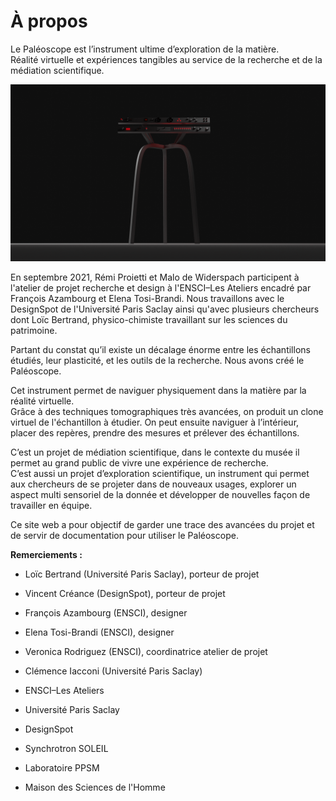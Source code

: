 # À propos

Le Paléoscope est l’instrument ultime d’exploration de la matière.  
Réalité virtuelle et expériences tangibles au service de la recherche et de la médiation scientifique.

![Paléoscope V1](_media/paleoscope.png)

En septembre 2021, Rémi Proietti et Malo de Widerspach participent à l'atelier de projet recherche et design à l'ENSCI–Les Ateliers encadré par François Azambourg et Elena Tosi-Brandi. Nous travaillons avec le DesignSpot de l'Université Paris Saclay ainsi qu'avec plusieurs chercheurs dont Loïc Bertrand, physico-chimiste travaillant sur les sciences du patrimoine.

Partant du constat qu’il existe un décalage énorme entre les échantillons étudiés, leur plasticité, et les outils de la recherche. Nous avons créé le Paléoscope. 

Cet instrument permet de naviguer physiquement dans la matière par la réalité virtuelle.  
Grâce à des techniques tomographiques très avancées, on produit un clone virtuel de l'échantillon à étudier. On peut ensuite naviguer à l’intérieur, placer des repères, prendre des mesures et prélever des échantillons.

C’est un projet de médiation scientifique, dans le contexte du musée il permet au grand public de vivre une expérience de recherche.  
C’est aussi un projet d’exploration scientifique, un instrument qui permet aux chercheurs de se projeter dans de nouveaux usages, explorer un aspect multi sensoriel de la donnée et développer de nouvelles façon de travailler en équipe.

Ce site web a pour objectif de garder une trace des avancées du projet et de servir de documentation pour utiliser le Paléoscope.

**Remerciements :**

- Loïc Bertrand (Université Paris Saclay), porteur de projet
- Vincent Créance (DesignSpot), porteur de projet
- François Azambourg (ENSCI), designer
- Elena Tosi-Brandi (ENSCI), designer
- Veronica Rodriguez (ENSCI), coordinatrice atelier de projet
- Clémence Iacconi (Université Paris Saclay)


- ENSCI–Les Ateliers
- Université Paris Saclay
- DesignSpot
- Synchrotron SOLEIL
- Laboratoire PPSM
- Maison des Sciences de l'Homme
